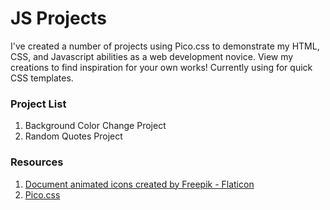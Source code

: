 # JS Projects

I've created a number of projects using Pico.css to demonstrate my HTML, CSS, and Javascript abilities as a web development novice. View my creations to find inspiration for your own works!
Currently using for quick CSS templates.

### Project List

1. Background Color Change Project
2. Random Quotes Project

### Resources

1. [Document animated icons created by Freepik - Flaticon](https://www.flaticon.com/free-animated-icons/document)
2. [Pico.css](https://picocss.com/)
